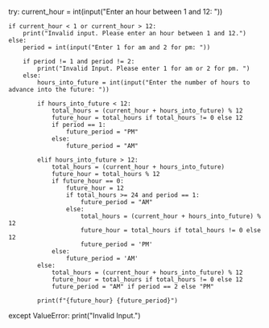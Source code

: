 try:
    current_hour = int(input("Enter an hour between 1 and 12: "))

    if current_hour < 1 or current_hour > 12:
        print("Invalid input. Please enter an hour between 1 and 12.")
    else:
        period = int(input("Enter 1 for am and 2 for pm: "))

        if period != 1 and period != 2:
            print("Invalid Input. Please enter 1 for am or 2 for pm. ")
        else:
            hours_into_future = int(input("Enter the number of hours to advance into the future: "))

            if hours_into_future < 12:
                total_hours = (current_hour + hours_into_future) % 12
                future_hour = total_hours if total_hours != 0 else 12
                if period == 1:
                    future_period = "PM"
                else:
                    future_period = "AM"

            elif hours_into_future > 12:
                total_hours = (current_hour + hours_into_future)
                future_hour = total_hours % 12
                if future_hour == 0:
                    future_hour = 12
                    if total_hours >= 24 and period == 1:
                        future_period = "AM"
                    else:
                        total_hours = (current_hour + hours_into_future) % 12
                        future_hour = total_hours if total_hours != 0 else 12
                        future_period = 'PM'
                else:
                    future_period = 'AM'
            else:
                total_hours = (current_hour + hours_into_future) % 12
                future_hour = total_hours if total_hours != 0 else 12
                future_period = "AM" if period == 2 else "PM"

            print(f"{future_hour} {future_period}")

except ValueError:
    print("Invalid Input.")
